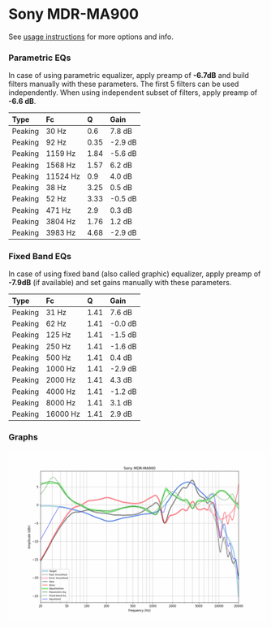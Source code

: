 # Sony MDR-MA900
See [usage instructions](https://github.com/jaakkopasanen/AutoEq#usage) for more options and info.

### Parametric EQs
In case of using parametric equalizer, apply preamp of **-6.7dB** and build filters manually
with these parameters. The first 5 filters can be used independently.
When using independent subset of filters, apply preamp of **-6.6 dB**.

| Type    | Fc       |    Q | Gain    |
|:--------|:---------|:-----|:--------|
| Peaking | 30 Hz    | 0.6  | 7.8 dB  |
| Peaking | 92 Hz    | 0.35 | -2.9 dB |
| Peaking | 1159 Hz  | 1.84 | -5.6 dB |
| Peaking | 1568 Hz  | 1.57 | 6.2 dB  |
| Peaking | 11524 Hz | 0.9  | 4.0 dB  |
| Peaking | 38 Hz    | 3.25 | 0.5 dB  |
| Peaking | 52 Hz    | 3.33 | -0.5 dB |
| Peaking | 471 Hz   | 2.9  | 0.3 dB  |
| Peaking | 3804 Hz  | 1.76 | 1.2 dB  |
| Peaking | 3983 Hz  | 4.68 | -2.9 dB |

### Fixed Band EQs
In case of using fixed band (also called graphic) equalizer, apply preamp of **-7.9dB**
(if available) and set gains manually with these parameters.

| Type    | Fc       |    Q | Gain    |
|:--------|:---------|:-----|:--------|
| Peaking | 31 Hz    | 1.41 | 7.6 dB  |
| Peaking | 62 Hz    | 1.41 | -0.0 dB |
| Peaking | 125 Hz   | 1.41 | -1.5 dB |
| Peaking | 250 Hz   | 1.41 | -1.6 dB |
| Peaking | 500 Hz   | 1.41 | 0.4 dB  |
| Peaking | 1000 Hz  | 1.41 | -2.9 dB |
| Peaking | 2000 Hz  | 1.41 | 4.3 dB  |
| Peaking | 4000 Hz  | 1.41 | -1.2 dB |
| Peaking | 8000 Hz  | 1.41 | 3.1 dB  |
| Peaking | 16000 Hz | 1.41 | 2.9 dB  |

### Graphs
![](./Sony%20MDR-MA900.png)